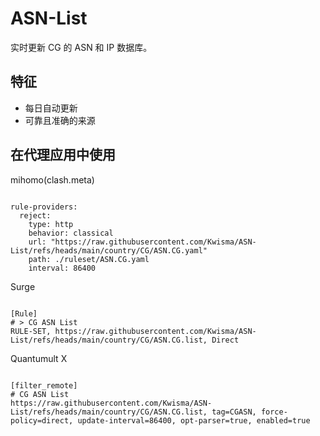 
# ASN-List

实时更新 CG 的 ASN 和 IP 数据库。

## 特征

- 每日自动更新
- 可靠且准确的来源

## 在代理应用中使用

mihomo(clash.meta)

<pre><code class="language-javascript">
rule-providers:
  reject:
    type: http
    behavior: classical
    url: "https://raw.githubusercontent.com/Kwisma/ASN-List/refs/heads/main/country/CG/ASN.CG.yaml"
    path: ./ruleset/ASN.CG.yaml
    interval: 86400
</code></pre>

Surge

<pre><code class="language-javascript">
[Rule]
# > CG ASN List
RULE-SET, https://raw.githubusercontent.com/Kwisma/ASN-List/refs/heads/main/country/CG/ASN.CG.list, Direct
</code></pre>

Quantumult X

<pre><code class="language-javascript">
[filter_remote]
# CG ASN List
https://raw.githubusercontent.com/Kwisma/ASN-List/refs/heads/main/country/CG/ASN.CG.list, tag=CGASN, force-policy=direct, update-interval=86400, opt-parser=true, enabled=true
</code></pre>
